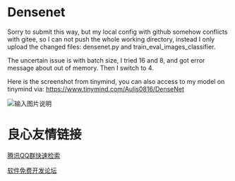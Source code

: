 # Densenet

Sorry to submit this way, but my local config with github somehow conflicts with gitee, so I can not push the whole working directory, instead I only upload the changed files: densenet.py and train_eval_images_classifier.

The uncertain issue is with batch size, I tried 16 and 8, and got error message about out of memory. Then I switch to 4.

Here is the screenshot from tinymind, you can also access to my model on tinymind via:
https://www.tinymind.com/Aulis0816/DenseNet

![输入图片说明](https://gitee.com/uploads/images/2018/0106/051206_ba2379ea_1635880.png "Screen Shot 2018-01-06 at 05.11.21.png")



 # 良心友情链接

[腾讯QQ群快速检索](http://u.720life.cn/s/8cf73f7c)

[软件免费开发论坛](http://u.720life.cn/s/bbb01dc0)